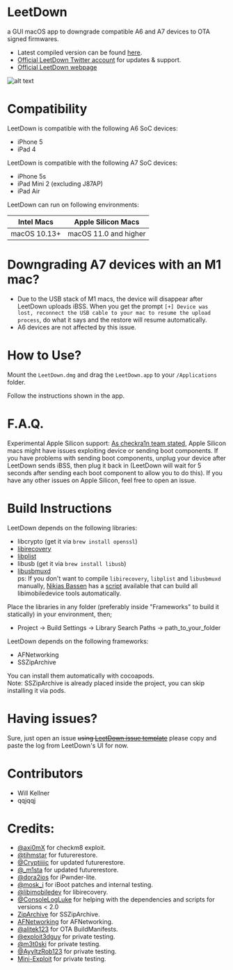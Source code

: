 # LeetDown
a GUI macOS app to downgrade compatible A6 and A7 devices to OTA signed firmwares.

* Latest compiled version can be found [here](https://github.com/rA9stuff/LeetDown/releases).
* [Official LeetDown Twitter account](https://twitter.com/LeetDownApp) for updates & support. 
* [Official LeetDown webpage](https://LeetDown.app)

![alt text](https://i.imgur.com/lBxab5S.png)


# Compatibility   

LeetDown is compatible with the following A6 SoC devices:

* iPhone 5
* iPad 4
   
LeetDown is compatible with the following A7 SoC devices:   
* iPhone 5s
* iPad Mini 2 (excluding J87AP)
* iPad Air


LeetDown can run on following environments:

| Intel Macs    | Apple Silicon Macs |
| ------------- |:-------------:|
| macOS 10.13+   | macOS 11.0 and higher |

# Downgrading A7 devices with an M1 mac?   

* Due to the USB stack of M1 macs, the device will disappear after LeetDown uploads iBSS. When you get the prompt `[+] Device was lost, reconnect the USB cable to your mac to resume the upload process`, do what it says and the restore will resume automatically.
* A6 devices are not affected by this issue.

# How to Use?

Mount the `LeetDown.dmg` and drag the `LeetDown.app` to your `/Applications` folder.

Follow the instructions shown in the app.

# F.A.Q.

Experimental Apple Silicon support: [As checkra1n team stated](https://checkra.in/news/2021/04/M1-announcement), Apple Silicon macs might have issues exploiting device or sending boot components. If you have problems with sending boot components, unplug your device after LeetDown sends iBSS, then plug it back in (LeetDown will wait for 5 seconds after sending each boot component to allow you to do this). If you have any other issues on Apple Silicon, feel free to open an issue.

# Build Instructions  
LeetDown depends on the following libraries:   
* libcrypto (get it via `brew install openssl`)
* [libirecovery](https://github.com/libimobiledevice/libirecovery)
* [libplist](https://github.com/libimobiledevice/libplist)
* libusb (get it via `brew install libusb`)
* [libusbmuxd](https://github.com/libimobiledevice/libusbmuxd)   
ps: If you don't want to compile `libirecovery`, `libplist` and `libusbmuxd` manually, [Nikias Bassen](https://twitter.com/pimskeks) has a [script](https://twitter.com/pimskeks/status/1486147309247283200?s=20&t=nvx4MIq3dSS-zMGE5dBLuw) available that can build all libimobiledevice tools automatically.

Place the libraries in any folder (preferably inside "Frameworks" to build it statically) in your environment, then;
* Project -> Build Settings -> Library Search Paths -> path_to_your_folder

LeetDown depends on the following frameworks:
* AFNetworking
* SSZipArchive

You can install them automatically with cocoapods.   
Note: SSZipArchive is already placed inside the project, you can skip installing it via pods.   

# Having issues?

Sure, just open an issue ~~using [LeetDown issue template](https://github.com/rA9stuff/LeetDown/issues/new/choose)~~ please copy and paste the log from LeetDown's UI for now.

# Contributors  
* Will Kellner
* qqjqqj

# Credits:

* [@axi0mX](https://twitter.com/axi0mX) for checkm8 exploit.
* [@tihmstar](https://twitter.com/tihmstar) for futurerestore.
* [@Cryptiiiic](https://twitter.com/Cryptiiiic) for updated futurerestore.
* [@\_m1sta](https://twitter.com/_m1sta) for updated futurerestore.
* [@dora2ios](https://twitter.com/dora2ios) for iPwnder-lite.
* [@mosk_i](https://twitter.com/mosk_i) for iBoot patches and internal testing.
* [@libimobiledev](https://twitter.com/libimobiledev) for libirecovery.
* [@ConsoleLogLuke](https://twitter.com/ConsoleLogLuke) for helping with the dependencies and scripts for versions < 2.0
* [ZipArchive](https://github.com/ZipArchive/ZipArchive) for SSZipArchive. 
* [AFNetworking](https://github.com/AFNetworking/AFNetworking) for AFNetworking.
* [@alitek123](https://twitter.com/alitek123) for OTA BuildManifests. 
* [@exploit3dguy](https://twitter.com/exploit3dguy) for private testing.
* [@m3t0ski](https://twitter.com/m3t0ski) for private testing.
* [@AyyItzRob123](https://twitter.com/AyyItzRob123) for private testing.
* [Mini-Exploit](https://github.com/Mini-Exploit) for private testing.
